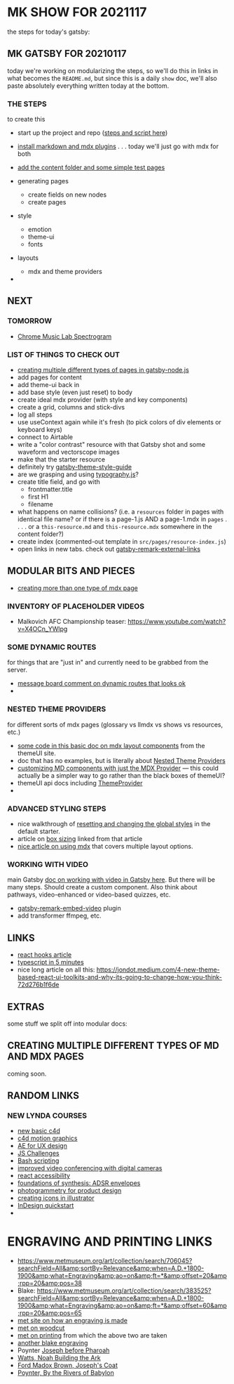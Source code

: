 # MK SHOW FOR 2021117

the steps for today's gatsby:

## MK GATSBY FOR 20210117

today we're working on modularizing the steps, so we'll do this in links in what becomes the `README.md`, but since this is a daily `show` doc, we'll also paste absolutely everything written today at the bottom.

### THE STEPS

to create this

* start up the project and repo ([steps and script here](/resources/tools/gatsby/mk-gatsby-steps/01-starting-a-gatsby-project))
* [install markdown and mdx plugins](/resources/tools/gatsby/mk-gatsby-steps/02-install-md-and-mdx-plugins) . . . today we'll just go with mdx for both
* [add the content folder and some simple test pages](/resources/tools/gatsby/mk-gatsby-steps/03-add-content-and-test-pages)
* generating pages
    * create fields on new nodes
    * create pages
* style
    * emotion
    * theme-ui
    * fonts

* layouts
    * mdx and theme providers
* 



## NEXT

### TOMORROW

- [Chrome Music Lab Spectrogram](https://musiclab.chromeexperiments.com/Spectrogram/)



### LIST OF THINGS TO CHECK OUT
- [creating multiple different types of pages in gatsby-node.js](https://swas.io/blog/using-multiple-queries-on-gatsbyjs-createpages-node-api/)
- add pages for content
- add theme-ui back in
- add base style (even just reset) to body
- create ideal mdx provider (with style and key components)
- create a grid, columns and stick-divs
- log all steps
- use useContext again while it's fresh (to pick colors of div elements or keyboard keys)
- connect to Airtable
- write a "color contrast" resource with that Gatsby shot and some waveform and vectorscope images
- make that the starter resource
- definitely try [gatsby-theme-style-guide](https://theme-ui.com/packages/gatsby-theme-style-guide/)
- are we grasping and using [typography.js](https://github.com/KyleAMathews/typography.js)?
- create title field, and go with
  - frontmatter.title
  - first H1
  - filename
- what happens on name collisions? (i.e. a `resources` folder in pages with identical file name? or if there is a page-1.js AND a page-1.mdx in `pages` . . . . or a `this-resource.md` and `this-resource.mdx` somewhere in the content folder?)
- create index (commented-out template in `src/pages/resource-index.js`)
- open links in new tabs. check out [gatsby-remark-external-links](https://www.gatsbyjs.com/plugins/gatsby-remark-external-links/)


## MODULAR BITS AND PIECES
* [creating more than one type of mdx page](/resources/gatsby/creating-more-than-one-type-of-mdx-page.md)

### INVENTORY OF PLACEHOLDER VIDEOS
* Malkovich AFC Championship teaser: https://www.youtube.com/watch?v=X4OCn_YWlpg


### SOME DYNAMIC ROUTES
for things that are "just in" and currently need to be grabbed from the server.
* [message board comment on dynamic routes that looks ok](https://stackoverflow.com/questions/55756994/how-to-create-dynamic-route-in-gatsby)
* 

### NESTED THEME PROVIDERS
for different sorts of mdx pages (glossary vs llmdx vs shows vs resources, etc.)
* [some code in this basic doc on mdx layout components](https://theme-ui.com/guides/mdx-layout-components/) from the themeUI site.
* doc that has no examples, but is literally about [Nested Theme Providers](https://theme-ui.com/guides/nested-theme-providers/)
* [customizing MD components with just the MDX Provider](https://www.gatsbyjs.com/docs/how-to/routing/customizing-components/) — this could actually be a simpler way to go rather than the black boxes of themeUI?
* themeUI api docs including [ThemeProvider](https://theme-ui.com/api)
* 

### ADVANCED STYLING STEPS
* nice walkthrough of [resetting and changing the global styles](https://scottspence.com/2020/02/06/globally-style-gatsby-styled-components/) in the default starter.
* article on [box sizing](https://css-tricks.com/box-sizing/#article-header-id-3) linked from that article
* [nice article on using mdx](https://www.digitalocean.com/community/tutorials/gatsbyjs-mdx-in-gatsby) that covers multiple layout options.

### WORKING WITH VIDEO
main Gatsby [doc on working with video in Gatsby here](https://www.gatsbyjs.com/docs/how-to/images-and-media/working-with-video/). But there will be many steps. Should create a custom component. Also think about pathways, video-enhanced or video-based quizzes, etc.
* [gatsby-remark-embed-video](https://www.gatsbyjs.com/plugins/gatsby-remark-embed-video/?=video) plugin
* add transformer ffmpeg, etc.


## LINKS

- [react hooks article](https://www.robinwieruch.de/react-state-usereducer-usestate-usecontext)
- [typescript in 5 minutes](https://www.typescriptlang.org/docs/handbook/typescript-in-5-minutes.html)
- nice long article on all this: https://jondot.medium.com/4-new-theme-based-react-ui-toolkits-and-why-its-going-to-change-how-you-think-72d276b1f6de



## EXTRAS

some stuff we split off into modular docs:



## CREATING MULTIPLE DIFFERENT TYPES OF MD AND MDX PAGES

coming soon.



## RANDOM LINKS

### NEW LYNDA COURSES
* [new basic c4d](https://www.linkedin.com/learning/learning-cinema-4d-s22/learning-cinema-4d-s22?u=2194065)
* [c4d motion graphics](https://www.linkedin.com/learning/cinema-4d-s22-essential-training-motion-graphics/cinema-4d-for-motion-graphics-artists?u=2194065)
* [AE for UX design](https://www.linkedin.com/learning/after-effects-for-ux-design/welcome?u=2194065)
* [JS Challenges](https://www.linkedin.com/learning/code-challenges-javascript/put-your-javascript-skills-to-the-test?u=2194065)
* [Bash scripting](https://www.linkedin.com/learning/learning-bash-scripting-2/learning-bash-scripting?u=2194065)
* [improved video conferencing with digital cameras](https://www.linkedin.com/learning/improved-video-conferencing-with-digital-cameras/use-your-digital-camera-to-improve-video-conferencing?u=2194065)
* [react accessibility](https://www.linkedin.com/learning/react-accessibility/accessibility-in-react?u=2194065)
* [foundations of synthesis: ADSR envelopes](https://www.linkedin.com/learning/foundations-of-synthesis-asdr-envelopes/introduction?u=2194065)
* [photogrammetry for product design](https://www.linkedin.com/learning/photogrammetry-for-product-design-and-aec/photogrammetry-makes-the-physical-world-digital?u=2194065)
* [creating icons in illustrator](https://www.linkedin.com/learning/creating-icons-with-illustrator-3/fast-and-efficient-icon-creation?u=2194065)
* [InDesign quickstart](https://www.linkedin.com/learning/indesign-2021-quick-start/indesign-discover-the-fundamental-tools?u=2194065)
* 



# ENGRAVING AND PRINTING LINKS

* https://www.metmuseum.org/art/collection/search/706045?searchField=All&amp;sortBy=Relevance&amp;when=A.D.+1800-1900&amp;what=Engraving&amp;ao=on&amp;ft=*&amp;offset=20&amp;rpp=20&amp;pos=38
* Blake: https://www.metmuseum.org/art/collection/search/383525?searchField=All&amp;sortBy=Relevance&amp;when=A.D.+1800-1900&amp;what=Engraving&amp;ao=on&amp;ft=*&amp;offset=60&amp;rpp=20&amp;pos=65
* [met site on how an engraving is made](https://www.metmuseum.org/about-the-met/curatorial-departments/drawings-and-prints/materials-and-techniques/printmaking/engraving)
* [met on woodcut](https://www.metmuseum.org/about-the-met/curatorial-departments/drawings-and-prints/materials-and-techniques/printmaking/woodcut)
* [met on printing](https://www.metmuseum.org/about-the-met/curatorial-departments/drawings-and-prints/materials-and-techniques/printmaking) from which the above two are taken
* [another blake engraving](https://www.metmuseum.org/art/collection/search/383290?searchField=All&amp;sortBy=Relevance&amp;when=A.D.+1800-1900&amp;what=Engraving&amp;ao=on&amp;ft=*&amp;offset=60&amp;rpp=20&amp;pos=67)
* Poynter [Joseph before Pharoah](https://www.metmuseum.org/art/collection/search/642877?searchField=All&amp;sortBy=Relevance&amp;when=A.D.+1800-1900&amp;what=Engraving&amp;ao=on&amp;ft=*&amp;offset=60&amp;rpp=20&amp;pos=70)
* [Watts, Noah Building the Ark](https://www.metmuseum.org/art/collection/search/641672?searchField=All&amp;sortBy=Relevance&amp;when=A.D.+1800-1900&amp;what=Engraving&amp;ao=on&amp;ft=*&amp;offset=120&amp;rpp=20&amp;pos=123)
* [Ford Madox Brown, Joseph's Coat](https://www.metmuseum.org/art/collection/search/641667?searchField=All&amp;sortBy=Relevance&amp;when=A.D.+1800-1900&amp;what=Engraving&amp;ao=on&amp;ft=*&amp;offset=120&amp;rpp=20&amp;pos=124)
* [Poynter, By the Rivers of Babylon](https://www.metmuseum.org/art/collection/search/642921?searchField=All&amp;sortBy=Relevance&amp;when=A.D.+1800-1900&amp;what=Engraving&amp;ao=on&amp;ft=*&amp;offset=120&amp;rpp=20&amp;pos=127)
